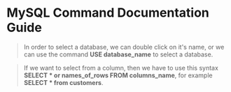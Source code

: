 # **MySQL Command Documentation Guide**

> In order to select a database, we can double click on it's name, or we can use the command **USE database_name** to select a database.

> If we want to select from a column, then we have to use this syntax **SELECT * or names_of_rows FROM columns_name**, for example **SELECT * from customers**.

